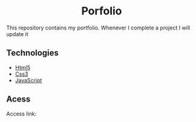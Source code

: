 <h1 align="center">
  Porfolio
</h1>

This repository contains my portfolio.
Whenever I complete a project I will update it

## Technologies
- [Html5](https://developer.mozilla.org/en-US/docs/Web/HTML)
- [Css3](https://developer.mozilla.org/en-US/docs/Web/CSS)
- [JavaScript](https://developer.mozilla.org/en-US/docs/Web/JavaScript)

## Acess
Access link:
